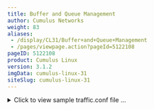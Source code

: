 ```yaml
---
title: Buffer and Queue Management
author: Cumulus Networks
weight: 83
aliases:
 - /display/CL31/Buffer+and+Queue+Management
 - /pages/viewpage.action?pageId=5122108
pageID: 5122108
product: Cumulus Linux
version: 3.1.2
imgData: cumulus-linux-31
siteSlug: cumulus-linux-31
---
```

<details>

Hardware datapath configuration manages packet buffering, queueing and
scheduling in hardware. There are two configuration input files:

  - `/etc/cumulus/datapath/traffic.conf`, which describes priority
    groups and assigns the scheduling algorithm and weights

  - `/etc/[bcm.d|mlx]/datapath/datapath.conf`, which assigns buffer
    space and egress queues

{{%notice warning%}}

Versions of these files prior to Cumulus Linux 2.1 are incompatible with
Cumulus Linux 2.1 and later; using older files will cause `switchd` to
fail to start and return an error that it cannot find the
`/var/lib/cumulus/rc.datapath` file.

{{%/notice%}}

Each packet is assigned to an ASIC Class of Service (CoS) value based on
the packet's priority value stored in the 802.1p (Class of Service) or
DSCP (Differentiated Services Code Point) header field. The packet is
assigned to a priority group based on the CoS value.

Priority groups include:

  - *Control*: Highest priority traffic

  - *Service*: Second-highest priority traffic

  - *Bulk*: All remaining traffic

The scheduler is configured to use a hybrid scheduling algorithm. It
applies strict priority to control traffic queues and a weighted round
robin selection from the remaining queues. Unicast packets and multicast
packets with the same priority value are assigned to separate queues,
which are assigned equal scheduling weights.

Datapath configuration takes effect when you initialize `switchd`.
Changes to the `traffic.conf` file require you to [restart the
`switchd`](Configuring-switchd.html#src-5121932_Configuringswitchd-restartswitchd)
service.

## Commands</span>

If you modify the configuration in the
`/etc/cumulus/datapath/traffic.conf` file, you must [restart
`switchd`](Configuring-switchd.html#src-5121932_Configuringswitchd-restartswitchd)
for the changes to take effect:

    cumulus@switch:~$ sudo systemctl restart switchd.service

## Configuration Files</span>

The following configuration applies to 10G, 40G, and 100G switches on
Tomahawk, Trident II+ or Trident II
[platforms](http://cumulusnetworks.com/hcl/) only.

  - `/etc/cumulus/datapath/traffic.conf`: The datapath configuration
    file.

<summary>Click to view sample traffic.conf file ... </summary>

    cumulus@switch:~$ cat /etc/cumulus/datapath/traffic.conf
    # 
    # /etc/cumulus/datapath/traffic.conf
    #                                                                              
     
    # packet header field used to determine the packet priority level          
    # fields include {802.1p, dscp}                                            
    traffic.packet_priority_source = 802.1p                                    
                                            
    # remark packet priority value                                             
    # fields include {802.1p, none}                                            
    traffic.remark_packet_priority = none                              
                                                                                 
    # packet priority values assigned to each internal cos value              
    # internal cos values {cos_0..cos_7}                                   
    # (internal cos 3 has been reserved for CPU-generated traffic)         
    # 802.1p values = {0..7}, dscp values = {0..63}                         
    traffic.cos_0.packet_priorities = [0]                                 
    traffic.cos_1.packet_priorities = [1]                            
    traffic.cos_2.packet_priorities = [2]                              
    traffic.cos_3.packet_priorities = []                            
    traffic.cos_4.packet_priorities = [3,4]                                    
    traffic.cos_5.packet_priorities = [5] 
    traffic.cos_6.packet_priorities = [6]                         
    traffic.cos_7.packet_priorities = [7]                         
                                                                  
    # priority groups                                             
    traffic.priority_group_list = [control, service, bulk]        
                                                                  
    # internal cos values assigned to each priority group         
    # each cos value should be assigned exactly once              
    # internal cos values {0..7}                                  
    priority_group.control.cos_list = [7]                         
    priority_group.service.cos_list = [2]                         
    priority_group.bulk.cos_list = [0,1,3,4,5,6] 
     
    # to configure priority flow control on a group of ports:
    # -- assign cos value(s) to the cos list
    # -- add or replace a port group names in the port group list
    # -- for each port group in the list
    #    -- populate the port set, e.g.
    #       swp1-swp4,swp8,swp50s0-swp50s3
    #    -- set a PFC buffer size in bytes for each port in the group
    #    -- set the xoff byte limit (buffer limit that triggers PFC frame transmit to start)
    #    -- set the xon byte delta (buffer limit that triggers PFC frame transmit to stop)
    #    -- enable PFC frame transmit and/or PFC frame receive
    # priority flow control
    # pfc.port_group_list = [pfc_port_group]
    # pfc.pfc_port_group.cos_list = []
    # pfc.pfc_port_group.port_set = swp1-swp4,swp6
    # pfc.pfc_port_group.port_buffer_bytes = 25000
    # pfc.pfc_port_group.xoff_size = 10000
    # pfc.pfc_port_group.xon_delta = 2000
    # pfc.pfc_port_group.tx_enable = true
    # pfc.pfc_port_group.rx_enable = true                 
                                                                  
    # to configure pause on a group of ports: 
    # -- add or replace port group names in the port group list
    # -- for each port group in the list
    #    -- populate the port set, e.g.
    #       swp1-swp4,swp8,swp50s0-swp50s3
    #    -- set a pause buffer size in bytes for each port in the group
    #    -- set the xoff byte limit (buffer limit that triggers pause frames transmit to start)
    #    -- set the xon byte delta (buffer limit that triggers pause frames transmit to stop)
     
    # link pause 
    # link_pause.port_group_list = [pause_port_group]
    # link_pause.pause_port_group.port_set = swp1-swp4,swp6
    # link_pause.pause_port_group.port_buffer_bytes = 25000
    # link_pause.pause_port_group.xoff_size = 10000
    # link_pause.pause_port_group.xon_delta = 2000
    # link_pause.pause_port_group.rx_enable = true
    # link_pause.pause_port_group.tx_enable = true                   
      
    # scheduling algorithm: algorithm values = {dwrr}
    scheduling.algorithm = dwrr 
      
    # traffic group scheduling weight
    # weight values = {0..127}     
    # '0' indicates strict priority
    priority_group.control.weight = 0
    priority_group.service.weight = 32
    priority_group.bulk.weight = 16                     
                                                              
    # To turn on/off Denial of service (DOS) prevention checks
    dos_enable = false                                
                                                      
    # Cut-through is disabled by default on all chips with the exception of
    # Spectrum. On Spectrum cut-through cannot be disabled.
    #cut_through_enable = false
                                                      
    # Enable resilient hashing                        
    #resilient_hash_enable = FALSE                    
                                                      
    # Resilient hashing flowset entries per ECMP group
    # Valid values - 64, 128, 256, 512, 1024
    #resilient_hash_entries_ecmp = 128   
                                 
    # Enable symmetric hashing   
    #symmetric_hash_enable = TRUE
     
    # Set sflow/sample ingress cpu packet rate and burst in packets/sec 
    # Values: {0..16384} 
    #sflow.rate = 16384  
    #sflow.burst = 16384 
     
    #Specify the maximum number of paths per route entry. 
    #  Maximum paths supported is 200. 
    #  Default value 0 takes the number of physical ports as the max path size. 
    #ecmp_max_paths = 0
     
    #Specify the hash seed for Equal cost multipath entries
    # Default value 0
    # Value Rang: {0..4294967295}
    #ecmp_hash_seed = 42
     
    # Specify the forwarding table resource allocation profile, applicable
    # only on platforms that support universal forwarding resources.
    #
    # /usr/cumulus/sbin/cl-rsource-query reports the allocated table sizes
    # based on the profile setting.
    # 
    #   Values: one of {'default', 'l2-heavy', 'v4-lpm-heavy', 'v6-lpm-heavy'}
    #   Default value: 'default'
    #   Note: some devices may support more modes, please consult user
    #         guide for more details
    #
    #forwarding_table.profile = default

## Configuring Traffic Marking through ACL Rules</span>

You can mark traffic for egress packets through `iptables` or
`ip6tables` rule classifications. To enable these rules, you do one of
the following:

  - Mark DSCP values in egress packets.

  - Mark 802.1p CoS values in egress packets.

To enable traffic marking, use `cl-acltool`. Add the `-p` option to
specify the location of the policy file. By default, if you don't
include the `-p` option, `cl-acltool` looks for the policy file in
`/etc/cumulus/acl/policy.d/`.

The iptables-/ip6tables-based marking is supported via the following
action extension:

    -j SETQOS --set-dscp 10 --set-cos 5

You can specify one of the following targets for SETQOS:

| Option                | Description                                                                                                                                                 |
| --------------------- | ----------------------------------------------------------------------------------------------------------------------------------------------------------- |
| -set-cos INT          | Sets the datapath resource/queuing class value. Values are defined in [IEEE\_P802.1p](http://en.wikipedia.org/wiki/IEEE_P802.1p).                           |
| -set-dscp value       | Sets the DSCP field in packet header to a value, which can be either a decimal or hex value.                                                                |
| -set-dscp-class class | Sets the DSCP field in the packet header to the value represented by the DiffServ class value. This class can be EF, BE or any of the CSxx or AFxx classes. |

{{%notice note%}}

You can specify either `--set-dscp` or `--set-dscp-class`, but not both.

{{%/notice%}}

Here are two example rules:

    [iptables]
    -t mangle -A FORWARD --in-interface swp+ -p tcp --dport bgp -j SETQOS --set-dscp 10 --set-cos 5
     
    [ip6tables]
    -t mangle -A FORWARD --in-interface swp+ -j SETQOS --set-dscp 10

You can put the rule in either the *mangle* table or the default
*filter* table; the mangle table and filter table are put into separate
TCAM slices in the hardware.

To put the rule in the mangle table, include `-t mangle`; to put the
rule in the filter table, omit `-t mangle`.

## <span id="src-5122108_BufferandQueueManagement-pfc" class="confluence-anchor-link"></span>Configuring Priority Flow Control</span>

*Priority flow control*, as defined in the [IEEE 802.1Qbb
standard](http://www.ieee802.org/1/pages/802.1bb.html), provides a
link-level flow control mechanism that can be controlled independently
for each Class of Service (CoS) with the intention to ensure no data
frames are lost when congestion occurs in a bridged network.

{{%notice note%}}

Before Cumulus Linux 3.1.1, PFC was designated as a *lossless* priority
group. The lossless priority group has been removed from Cumulus Linux.

{{%/notice%}}

{{%notice warning%}}

Priority flow control is fully supported on [Broadcom
switches](https://cumulusnetworks.com/support/linux-hardware-compatibility-list/?CPUType=x86_64&SwitchSilicon=broadcomtrident&SwitchSilicon=broadcomtridentplus&SwitchSilicon=broadcomtrident2&SwitchSilicon=broadcomtrident2plus&SwitchSilicon=broadcomtriumph2)
but is an [early
access](https://support.cumulusnetworks.com/hc/en-us/articles/202933878)
feature on [Mellanox
switches](https://cumulusnetworks.com/support/linux-hardware-compatibility-list/?SwitchSilicon=mellanoxspectrum).

{{%/notice%}}

PFC is disabled by default in Cumulus Linux. Enabling priority flow
control (PFC) requires configuring the following settings in
`/etc/cumulus/datapath/traffic.conf` on the switch:

  - Specifying the name of the port group in `pfc.port_group_list` in
    brackets; for example, pfc.port\_group\_list = \[pfc\_port\_group\].

  - Assigning a CoS value to the port group in
    `pfc.pfc_port_group.cos_list` setting. Note that *pfc\_port\_group*
    is the name of a port group you specified above and is used
    throughout the following settings.

  - Populating the port group with its member ports in
    `pfc.pfc_port_group.port_set`.

  - Setting a PFC buffer size in `pfc.pfc_port_group.port_buffer_bytes`.
    This is the maximum number of bytes allocated for storing bursts of
    packets, guaranteed at the ingress port. The default is *25000*
    bytes.

  - Setting the xoff byte limit in `pfc.pfc_port_group.xoff_size`. This
    is a threshold for the PFC buffer; when this limit is reached, an
    xoff transition is initiated, signaling the upstream port to stop
    sending traffic, during which time packets continue to arrive due to
    the latency of the communication. The default is *10000* bytes.

  - Setting the xon delta limit in `pfc.pfc_port_group.xon_delta`. This
    is the number of bytes to subtract from the xoff limit, which
    results in a second threshold at which the egress port resumes
    sending traffic. After the xoff limit is reached and the upstream
    port stops sending traffic, the buffer begins to drain. When the
    buffer reaches 8000 bytes (assuming default xoff and xon settings),
    the egress port signals that it can start receiving traffic again.
    The default is *2000* bytes.

  - Enabling the egress port to signal the upstream port to stop sending
    traffic (`pfc.pfc_port_group.tx_enable`). The default is *true*.

  - Enabling the egress port to receive notifications and act on them
    (`pfc.pfc_port_group.rx_enable`). The default is *true*.

The following configuration example shows PFC configured for ports swp1
through swp4 and swp6:

``` 
# to configure priority flow control on a group of ports:
# -- assign cos value(s) to the cos list
# -- add or replace a port group names in the port group list
# -- for each port group in the list
#    -- populate the port set, e.g.
#       swp1-swp4,swp8,swp50s0-swp50s3
#    -- set a PFC buffer size in bytes for each port in the group
#    -- set the xoff byte limit (buffer limit that triggers PFC frame transmit to start)
#    -- set the xon byte delta (buffer limit that triggers PFC frame transmit to stop)
#    -- enable PFC frame transmit and/or PFC frame receive
# priority flow control
pfc.port_group_list = [pfc_port_group]
pfc.pfc_port_group.cos_list = []
pfc.pfc_port_group.port_set = swp1-swp4,swp6
pfc.pfc_port_group.port_buffer_bytes = 25000
pfc.pfc_port_group.xoff_size = 10000
pfc.pfc_port_group.xon_delta = 2000
pfc.pfc_port_group.tx_enable = true
pfc.pfc_port_group.rx_enable = true       
```

### Understanding Port Groups</span>

A *port group* refers to one or more sequences of contiguous ports.
Multiple port groups can be defined by:

  - Adding a comma-separated list of port group names to the
    port\_group\_list.

  - Adding the port\_set, rx\_enable, and tx\_enable configuration lines
    for each port group.

You can specify the set of ports in a port group in comma-separated
sequences of contiguous ports; you can see which ports are contiguous in
`/var/lib/cumulus/porttab`. The syntax supports:

  - A single port (swp1s0 or swp5)

  - A sequence of regular swp ports (swp2-swp5)

  - A sequence within a breakout swp port (swp6s0-swp6s3)

  - A sequence of regular and breakout ports, provided they are all in a
    contiguous range. For example:
    
        ...
        swp2
        swp3
        swp4
        swp5
        swp6s0
        swp6s1
        swp6s2
        swp6s3
        swp7
        ...

[Restart
`switchd`](Configuring-switchd.html#src-5121932_Configuringswitchd-restartswitchd)
to allow the PFC configuration changes to take effect:

    cumulus@switch:~$ sudo systemctl restart switchd.service

## <span id="src-5122108_BufferandQueueManagement-pause" class="confluence-anchor-link"></span>Configuring Link Pause</span>

The PAUSE frame is a flow control mechanism that halts the transmission
of the transmitter for a specified period of time. A server or other
network node within the data center may be receiving traffic faster than
it can handle it, thus the PAUSE frame. In Cumulus Linux, individual
ports can be configured to execute link pause by:

  - Transmitting pause frames when its ingress buffers become congested
    (TX pause enable) and/or

  - Responding to received pause frames (RX pause enable).

Link pause is disabled by default. Enabling link pause requires
configuring settings in `/etc/cumulus/datapath/traffic.conf`, similar to
how you configure priority flow control. The settings are explained in
that section as well.

Here is an example configuration which turns of both types of link pause
for swp1 through swp4 and swp6:

``` 
# to configure pause on a group of ports: 
# -- add or replace port group names in the port group list
# -- for each port group in the list
#    -- populate the port set, e.g.
#       swp1-swp4,swp8,swp50s0-swp50s3
#    -- set a pause buffer size in bytes for each port in the group
#    -- set the xoff byte limit (buffer limit that triggers pause frames transmit to start)
#    -- set the xon byte delta (buffer limit that triggers pause frames transmit to stop)
 
# link pause 
link_pause.port_group_list = [pause_port_group]
link_pause.pause_port_group.port_set = swp1-swp4,swp6
link_pause.pause_port_group.port_buffer_bytes = 25000
link_pause.pause_port_group.xoff_size = 10000
link_pause.pause_port_group.xon_delta = 2000
link_pause.pause_port_group.rx_enable = true
link_pause.pause_port_group.tx_enable = true                   
```

[Restart
`switchd`](Configuring-switchd.html#src-5121932_Configuringswitchd-restartswitchd)
to allow link pause configuration changes to take effect:

    cumulus@switch:~$ sudo systemctl restart switchd.service

## <span id="src-5122108_BufferandQueueManagement-ecn" class="confluence-anchor-link"></span>Configuring Explicit Congestion Notification</span>

{{%notice warning%}}

**Early Access Feature**

ECN is an [early access
feature](https://support.cumulusnetworks.com/hc/en-us/articles/202933878)
in Cumulus Linux 3.1.1. It is supported on [Mellanox
switches](https://cumulusnetworks.com/support/linux-hardware-compatibility-list/?SwitchSilicon=mellanoxspectrum)
only.

{{%/notice%}}

*Explicit Congestion Notification* (ECN) is defined by
[RFC 3168](https://tools.ietf.org/html/rfc3168). ECN gives a Cumulus
Linux switch the ability to mark a packet to signal impending congestion
instead of dropping the packet outright, which is how TCP typically
behaves when ECN is not enabled.

<summary>Click to learn how to configure ECN ... </summary>

ECN is disabled by default in Cumulus Linux. Enabling ECN requires
configuring the following settings in
`/etc/cumulus/datapath/traffic.conf` on the switch:

  - Specifying the name of the port group in `ecn.port_group_list` in
    brackets; for example, `ecn.port_group_list = [ecn_port_group]`.

  - Assigning a CoS value to the port group in
    `ecn.ecn_port_group.cos_list`. Note that *ecn\_port\_group* is the
    name of a port group you specified above.

  - Populating the port group with its member ports
    (`ecn.ecn_port_group.port_set`), where *ecn\_port\_group* is the
    name of the port group you specified above. Congestion is measured
    on the egress port queue for the ports listed here.

The following configuration example shows ECN configured for ports swp1
through swp4 and swp6:

    ecn.port_group_list = [ecn_port_group]
    ecn.ecn_port_group.cos_list = [3]
    ecn.ecn_port_group.port_set = swp1-swp4,swp6

[Restart
`switchd`](Configuring-switchd.html#src-5121932_Configuringswitchd-restartswitchd)
to allow the ECN configuration changes to take effect:

    cumulus@switch:~$ sudo systemctl restart switchd.service

## Useful Links</span>

  - [iptables-extensions man
    page](http://ipset.netfilter.org/iptables-extensions.man.html)

## Caveats and Errata</span>

  - You can configure Quality of Service (QoS) for 10G, 40G, and 100G
    switches on the Tomahawk, Trident II+ or Trident II platforms only.

<article id="html-search-results" class="ht-content" style="display: none;">

</article>

<footer id="ht-footer">

</footer>

</details>
